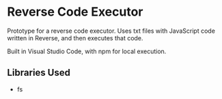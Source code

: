 # Reverse Code Executor
Prototype for a reverse code executor.
Uses txt files with JavaScript code written in Reverse, and then executes that code.

Built in Visual Studio Code, with npm for local execution.

## Libraries Used
- fs

